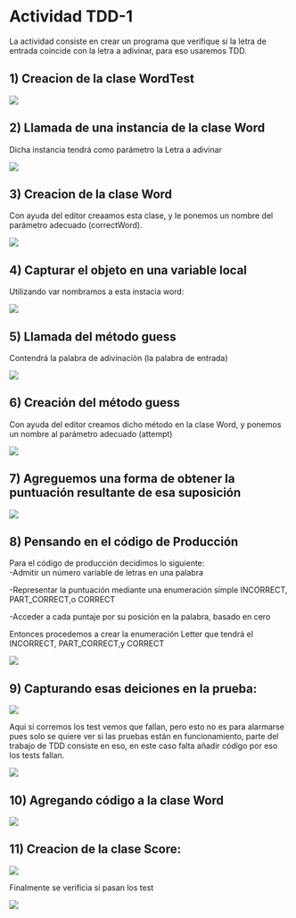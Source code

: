 # Actividad TDD-1  
La actividad consiste en crear un programa que verifique si la letra de entrada coincide con la letra a adivinar, para eso usaremos TDD.  
  
## 1) Creacion de la clase WordTest    

 ![](img/01.png)  
   
## 2) Llamada de una instancia de la clase Word  
Dicha instancia tendrá como parámetro la Letra a adivinar  
  
![](img/02,1.png)  
  
## 3)  Creacion de la clase Word
Con ayuda del editor creaamos esta clase, y le ponemos un nombre del parámetro adecuado (correctWord).  
  
![](img/02.png)  
  
## 4)  Capturar el objeto en una variable local  
Utilizando var nombramos a esta instacia word:  
      
![](img/03.png)  
  
## 5) Llamada del método guess  
Contendrá la palabra de adivinación (la palabra de entrada)  
  
![](img/04.png)  
  
## 6) Creación del método guess  
Con ayuda del editor creamos dicho método en la clase Word, y ponemos un nombre al parámetro adecuado (attempt)  
  
![](img/05.png)  
  
## 7) Agreguemos una forma de obtener la puntuación resultante de esa suposición  
  
![](img/06.png)  
  
## 8) Pensando en el código de Producción  
Para el código de producción decidimos lo siguiente:  
-Admitir un número variable de letras en una palabra  

-Representar la puntuación mediante una enumeración simple INCORRECT, PART_CORRECT,o CORRECT  

-Acceder a cada puntaje por su posición en la palabra, basado en cero  
  
Entonces procedemos a crear la enumeración Letter que tendrá el INCORRECT, PART_CORRECT,y CORRECT  
  
![](img/07.png)  
  
## 9) Capturando esas deiciones en la prueba:  
  
![](img/08.png)  

Aqui si corremos los test vemos que fallan, pero esto no es para alarmarse pues solo se quiere ver si las pruebas están en funcionamiento, parte del trabajo de TDD consiste en eso, en este caso falta añadir código por eso los tests fallan.  
  
![](img/TestFallo)  
     
  
## 10) Agregando código a la clase Word  

![](img/09.png)  

## 11) Creacion de la clase Score:

![](img/score.png)  
  
Finalmente se verificia si pasan los test  
  
![](img/TestPassed.png)  
  
    
    
      
      


